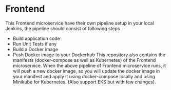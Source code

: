# Frontend
This Frontend microservice have their own pipeline setup in your local Jenkins, the pipeline should consist of following steps
- Build application code
- Run Unit Tests if any
- Build a Docker image
- Push Docker image to your Dockerhub 
This repository also contains the manifests (docker-compose as well as Kubernetes) of the Frontend microservice. When the above pipeline of Frontend microservice runs, it will push a new docker image, so you will update the docker image in your manifest and apply it using docker-compose locally and using Minikube for Kubernetes. (Also support EKS but with few changes).

